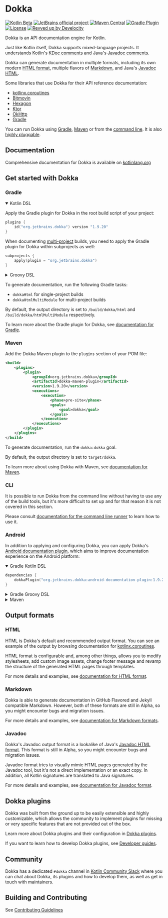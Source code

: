 # Dokka 

[![Kotlin Beta](https://kotl.in/badges/beta.svg)](https://kotlinlang.org/docs/components-stability.html)
[![JetBrains official project](https://jb.gg/badges/official.svg)](https://github.com/JetBrains#jetbrains-on-github)
[![Maven Central](https://img.shields.io/maven-central/v/org.jetbrains.dokka/org.jetbrains.dokka.gradle.plugin?label=MavenCentral&logo=apache-maven)](https://search.maven.org/artifact/org.jetbrains.dokka/org.jetbrains.dokka.gradle.plugin)
[![Gradle Plugin](https://img.shields.io/gradle-plugin-portal/v/org.jetbrains.dokka?label=Gradle&logo=gradle)](https://plugins.gradle.org/plugin/org.jetbrains.dokka)
[![License](https://img.shields.io/github/license/Kotlin/dokka.svg)](LICENSE.txt)
[![Revved up by Develocity](https://img.shields.io/badge/Revved%20up%20by-Develocity-06A0CE?logo=Gradle&labelColor=02303A)](https://ge.jetbrains.com/scans?search.rootProjectNames=dokka)

Dokka is an API documentation engine for Kotlin.

Just like Kotlin itself, Dokka supports mixed-language projects. It understands Kotlin's
[KDoc comments](https://kotlinlang.org/docs/kotlin-doc.html#kdoc-syntax) and Java's
[Javadoc comments](https://www.oracle.com/technical-resources/articles/java/javadoc-tool.html).

Dokka can generate documentation in multiple formats, including its own modern [HTML format](#html),
multiple flavors of [Markdown](#markdown), and Java's [Javadoc HTML](#javadoc).

Some libraries that use Dokka for their API reference documentation:

* [kotlinx.coroutines](https://kotlinlang.org/api/kotlinx.coroutines/kotlinx-coroutines-core/kotlinx.coroutines/)
* [Bitmovin](https://cdn.bitmovin.com/player/android/3/docs/index.html)
* [Hexagon](https://hexagonkt.com/api/index.html)
* [Ktor](https://api.ktor.io/)
* [OkHttp](https://square.github.io/okhttp/5.x/okhttp/okhttp3/)
* [Gradle](https://docs.gradle.org/current/kotlin-dsl/index.html)

You can run Dokka using [Gradle](https://kotlinlang.org/docs/dokka-gradle.html), 
[Maven](https://kotlinlang.org/docs/dokka-maven.html) or from the [command line](https://kotlinlang.org/docs/dokka-cli.html). 
It is also [highly pluggable](https://kotlinlang.org/docs/dokka-plugins.html).

## Documentation

Comprehensive documentation for Dokka is available on [kotlinlang.org](https://kotlinlang.org/docs/dokka-introduction.html)

## Get started with Dokka

### Gradle

<details open>
<summary>Kotlin DSL</summary>

Apply the Gradle plugin for Dokka in the root build script of your project:

```kotlin
plugins {
    id("org.jetbrains.dokka") version "1.9.20"
}
```

When documenting [multi-project](https://docs.gradle.org/current/userguide/multi_project_builds.html) builds, you need 
to apply the Gradle plugin for Dokka within subprojects as well:

```kotlin
subprojects {
    apply(plugin = "org.jetbrains.dokka")
}
```

</details>

<details>
<summary>Groovy DSL</summary>

Apply Gradle plugin for Dokka in the root project:

```groovy
plugins {
    id 'org.jetbrains.dokka' version '1.9.20'
}
```

When documenting [multi-project](https://docs.gradle.org/current/userguide/multi_project_builds.html) builds, you need 
to apply the Gradle plugin for Dokka within subprojects as well:

```groovy
subprojects {
    apply plugin: 'org.jetbrains.dokka'
}
```

</details>

To generate documentation, run the following Gradle tasks:

* `dokkaHtml` for single-project builds
* `dokkaHtmlMultiModule` for multi-project builds

By default, the output directory is set to `/build/dokka/html` and `/build/dokka/htmlMultiModule` respectively.

To learn more about the Gradle plugin for Dokka, see [documentation for Gradle](https://kotlinlang.org/docs/dokka-gradle.html).

### Maven

Add the Dokka Maven plugin to the `plugins` section of your POM file:

```xml
<build>
    <plugins>
        <plugin>
            <groupId>org.jetbrains.dokka</groupId>
            <artifactId>dokka-maven-plugin</artifactId>
            <version>1.9.20</version>
            <executions>
                <execution>
                    <phase>pre-site</phase>
                    <goals>
                        <goal>dokka</goal>
                    </goals>
                </execution>
            </executions>
        </plugin>
    </plugins>
</build>
```

To generate documentation, run the `dokka:dokka` goal.

By default, the output directory is set to `target/dokka`.

To learn more about using Dokka with Maven, see [documentation for Maven](https://kotlinlang.org/docs/dokka-maven.html).

### CLI

It is possible to run Dokka from the command line without having to use any of the build tools, but it's more
difficult to set up and for that reason it is not covered in this section.

Please consult [documentation for the command line runner](https://kotlinlang.org/docs/dokka-cli.html)
to learn how to use it.

### Android

In addition to applying and configuring Dokka, you can apply Dokka's 
[Android documentation plugin](dokka-subprojects/plugin-android-documentation/README.md),
which aims to improve documentation experience on the Android platform:

<details open>
<summary>Gradle Kotlin DSL</summary>

```kotlin
dependencies {
    dokkaPlugin("org.jetbrains.dokka:android-documentation-plugin:1.9.20")
}
```

</details>

<details>
<summary>Gradle Groovy DSL</summary>

```groovy
dependencies {
    dokkaPlugin 'org.jetbrains.dokka:android-documentation-plugin:1.9.20'
}
```

</details>

<details>
<summary>Maven</summary>

```xml
<plugin>
    <groupId>org.jetbrains.dokka</groupId>
    <artifactId>dokka-maven-plugin</artifactId>
    ...
    <configuration>
        <dokkaPlugins>
            <plugin>
                <groupId>org.jetbrains.dokka</groupId>
                <artifactId>android-documentation-plugin</artifactId>
                <version>1.9.20</version>
            </plugin>
        </dokkaPlugins>
    </configuration>
</plugin>
```

</details>

## Output formats

### HTML

HTML is Dokka's default and recommended output format. You can see an example of the output by browsing documentation 
for [kotlinx.coroutines](https://kotlinlang.org/api/kotlinx.coroutines/).

HTML format is configurable and, among other things, allows you to modify stylesheets, add custom image assets, change
footer message and revamp the structure of the generated HTML pages through templates.

For more details and examples, see [documentation for HTML format](https://kotlinlang.org/docs/dokka-html.html).

### Markdown

Dokka is able to generate documentation in GitHub Flavored and Jekyll compatible Markdown. However, both of these
formats are still in Alpha, so you might encounter bugs and migration issues.

For more details and examples, see [documentation for Markdown formats](https://kotlinlang.org/docs/dokka-markdown.html).

### Javadoc

Dokka's Javadoc output format is a lookalike of Java's 
[Javadoc HTML format](https://docs.oracle.com/en/java/javase/19/docs/api/index.html). This format is still in Alpha,
so you might encounter bugs and migration issues.

Javadoc format tries to visually mimic HTML pages generated by the Javadoc tool, but it's not a direct implementation 
or an exact copy. In addition, all Kotlin signatures are translated to Java signatures.

For more details and examples, see [documentation for Javadoc format](https://kotlinlang.org/docs/dokka-javadoc.html).

## Dokka plugins

Dokka was built from the ground up to be easily extensible and highly customizable, which allows the community to 
implement plugins for missing or very specific features that are not provided out of the box.

Learn more about Dokka plugins and their configuration in [Dokka plugins](https://kotlinlang.org/docs/dokka-plugins.html).

If you want to learn how to develop Dokka plugins, see
[Developer guides](https://kotlin.github.io/dokka/1.9.20/developer_guide/introduction/).

## Community

Dokka has a dedicated `#dokka` channel in [Kotlin Community Slack](https://surveys.jetbrains.com/s3/kotlin-slack-sign-up)
where you can chat about Dokka, its plugins and how to develop them, as well as get in touch with maintainers.

## Building and Contributing

See [Contributing Guidelines](CONTRIBUTING.md)
